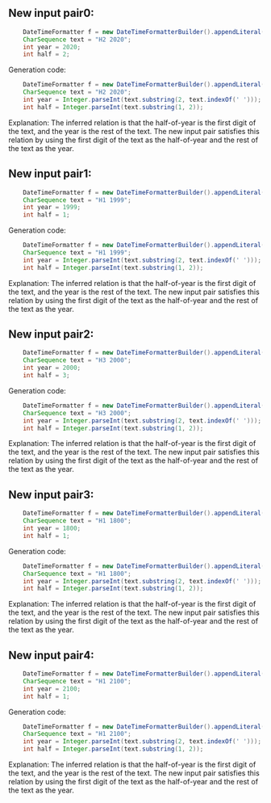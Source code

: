 ## New input pair0:
```java
    DateTimeFormatter f = new DateTimeFormatterBuilder().appendLiteral('H').appendValue(HALF_OF_YEAR, 1).appendLiteral(' ').appendValue(YEAR).toFormatter();
    CharSequence text = "H2 2020";
    int year = 2020;
    int half = 2;
```
Generation code:
```java
    DateTimeFormatter f = new DateTimeFormatterBuilder().appendLiteral('H').appendValue(HALF_OF_YEAR, 1).appendLiteral(' ').appendValue(YEAR).toFormatter();
    CharSequence text = "H2 2020";
    int year = Integer.parseInt(text.substring(2, text.indexOf(' ')));
    int half = Integer.parseInt(text.substring(1, 2));
```
Explanation: The inferred relation is that the half-of-year is the first digit of the text, and the year is the rest of the text. The new input pair satisfies this relation by using the first digit of the text as the half-of-year and the rest of the text as the year.

## New input pair1:
```java
    DateTimeFormatter f = new DateTimeFormatterBuilder().appendLiteral('H').appendValue(HALF_OF_YEAR, 1).appendLiteral(' ').appendValue(YEAR).toFormatter();
    CharSequence text = "H1 1999";
    int year = 1999;
    int half = 1;
```
Generation code:
```java
    DateTimeFormatter f = new DateTimeFormatterBuilder().appendLiteral('H').appendValue(HALF_OF_YEAR, 1).appendLiteral(' ').appendValue(YEAR).toFormatter();
    CharSequence text = "H1 1999";
    int year = Integer.parseInt(text.substring(2, text.indexOf(' ')));
    int half = Integer.parseInt(text.substring(1, 2));
```
Explanation: The inferred relation is that the half-of-year is the first digit of the text, and the year is the rest of the text. The new input pair satisfies this relation by using the first digit of the text as the half-of-year and the rest of the text as the year.

## New input pair2:
```java
    DateTimeFormatter f = new DateTimeFormatterBuilder().appendLiteral('H').appendValue(HALF_OF_YEAR, 1).appendLiteral(' ').appendValue(YEAR).toFormatter();
    CharSequence text = "H3 2000";
    int year = 2000;
    int half = 3;
```
Generation code:
```java
    DateTimeFormatter f = new DateTimeFormatterBuilder().appendLiteral('H').appendValue(HALF_OF_YEAR, 1).appendLiteral(' ').appendValue(YEAR).toFormatter();
    CharSequence text = "H3 2000";
    int year = Integer.parseInt(text.substring(2, text.indexOf(' ')));
    int half = Integer.parseInt(text.substring(1, 2));
```
Explanation: The inferred relation is that the half-of-year is the first digit of the text, and the year is the rest of the text. The new input pair satisfies this relation by using the first digit of the text as the half-of-year and the rest of the text as the year.

## New input pair3:
```java
    DateTimeFormatter f = new DateTimeFormatterBuilder().appendLiteral('H').appendValue(HALF_OF_YEAR, 1).appendLiteral(' ').appendValue(YEAR).toFormatter();
    CharSequence text = "H1 1800";
    int year = 1800;
    int half = 1;
```
Generation code:
```java
    DateTimeFormatter f = new DateTimeFormatterBuilder().appendLiteral('H').appendValue(HALF_OF_YEAR, 1).appendLiteral(' ').appendValue(YEAR).toFormatter();
    CharSequence text = "H1 1800";
    int year = Integer.parseInt(text.substring(2, text.indexOf(' ')));
    int half = Integer.parseInt(text.substring(1, 2));
```
Explanation: The inferred relation is that the half-of-year is the first digit of the text, and the year is the rest of the text. The new input pair satisfies this relation by using the first digit of the text as the half-of-year and the rest of the text as the year.

## New input pair4:
```java
    DateTimeFormatter f = new DateTimeFormatterBuilder().appendLiteral('H').appendValue(HALF_OF_YEAR, 1).appendLiteral(' ').appendValue(YEAR).toFormatter();
    CharSequence text = "H1 2100";
    int year = 2100;
    int half = 1;
```
Generation code:
```java
    DateTimeFormatter f = new DateTimeFormatterBuilder().appendLiteral('H').appendValue(HALF_OF_YEAR, 1).appendLiteral(' ').appendValue(YEAR).toFormatter();
    CharSequence text = "H1 2100";
    int year = Integer.parseInt(text.substring(2, text.indexOf(' ')));
    int half = Integer.parseInt(text.substring(1, 2));
```
Explanation: The inferred relation is that the half-of-year is the first digit of the text, and the year is the rest of the text. The new input pair satisfies this relation by using the first digit of the text as the half-of-year and the rest of the text as the year.
